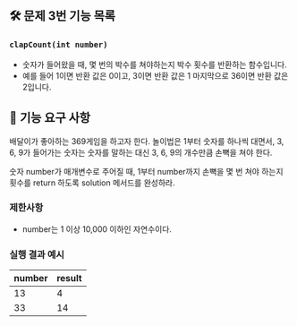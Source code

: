 ## 🛠️ 문제 3번 기능 목록

### `clapCount(int number)`

- 숫자가 들어왔을 때, 몇 번의 박수를 쳐야하는지 박수 횟수를 반환하는 함수입니다.
- 예를 들어 1이면 반환 값은 0이고, 3이면 반환 값은 1 마지막으로 36이면 반환 값은 2입니다.

## 🚀 기능 요구 사항

배달이가 좋아하는 369게임을 하고자 한다. 놀이법은 1부터 숫자를 하나씩 대면서, 3, 6, 9가 들어가는 숫자는 숫자를 말하는 대신 3, 6, 9의 개수만큼 손뼉을 쳐야 한다.

숫자 number가 매개변수로 주어질 때, 1부터 number까지 손뼉을 몇 번 쳐야 하는지 횟수를 return 하도록 solution 메서드를 완성하라.

### 제한사항

- number는 1 이상 10,000 이하인 자연수이다.

### 실행 결과 예시

| number | result |
| --- | --- |
| 13 | 4 |
| 33 | 14 |
